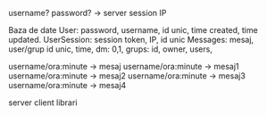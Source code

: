 
 username? password? -> server
 session IP 
 

Baza de date
User: password, username, id unic, time created, time updated.
UserSession: session token, IP, id unic
Messages: mesaj, user/grup id unic, time, dm: 0,1, 
grups: id, owner, users, 


username/ora:minute -> mesaj
username/ora:minute -> mesaj1
username/ora:minute -> mesaj2
username/ora:minute -> mesaj3
username/ora:minute -> mesaj4

server
client
librari


